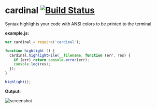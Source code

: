 # cardinal [![Build Status](https://secure.travis-ci.org/thlorenz/cardinal.png)](http://travis-ci.org/thlorenz/cardinal)

Syntax highlights your code with ANSI colors to be printed to the terminal.

**example.js:**

```javascript
var cardinal = require('cardinal');

function highlight () {
  cardinal.highlightFile(__filename, function (err, res) {
    if (err) return console.error(err);
    console.log(res);
  });
}

highlight();
```

**Output:**

![screenshot](https://github.com/thlorenz/cardinal/raw/master/assets/screen-shot.png)

